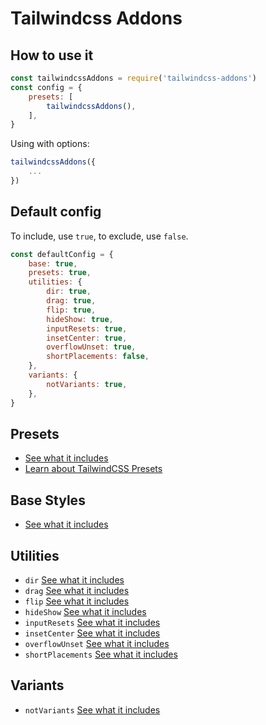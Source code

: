 # Tailwindcss Addons

## How to use it

```js
const tailwindcssAddons = require('tailwindcss-addons')
const config = {
	presets: [
		tailwindcssAddons(),
	],
}
```

Using with options:

```js
tailwindcssAddons({
	...
})
```

## Default config

To include, use `true`, to exclude, use `false`.

```js
const defaultConfig = {
	base: true,
	presets: true,
	utilities: {
		dir: true,
		drag: true,
		flip: true,
		hideShow: true,
		inputResets: true,
		insetCenter: true,
		overflowUnset: true,
		shortPlacements: false,
	},
	variants: {
		notVariants: true,
	},
}
```

## Presets

- [See what it includes](./src/presets/index.cjs)
- [Learn about TailwindCSS Presets](https://tailwindcss.com/docs/presets)

## Base Styles

- [See what it includes](./src/base/index.cjs)

## Utilities

- `dir` [See what it includes](./src/utilities/dir.cjs)
- `drag` [See what it includes](./src/utilities/drag.cjs)
- `flip` [See what it includes](./src/utilities/flip.cjs)
- `hideShow` [See what it includes](./src/utilities/hideShow.cjs)
- `inputResets` [See what it includes](./src/utilities/inputResets.cjs)
- `insetCenter` [See what it includes](./src/utilities/insetCenter.cjs)
- `overflowUnset` [See what it includes](./src/utilities/overflowUnset.cjs)
- `shortPlacements` [See what it includes](./src/utilities/shortPlacements.cjs)

## Variants

- `notVariants` [See what it includes](./src/variants/notVariants.cjs)
